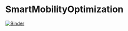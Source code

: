 # SmartMobilityOptimization

[![Binder](https://mybinder.org/badge_logo.svg)](https://mybinder.org/v2/gh/bkamins/SmartMobilityOptimization/master)
